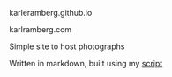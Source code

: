 karleramberg.github.io

karlramberg.com

Simple site to host photographs

Written in markdown, built using my [script](https://github.com/karleramberg/website-builder)
